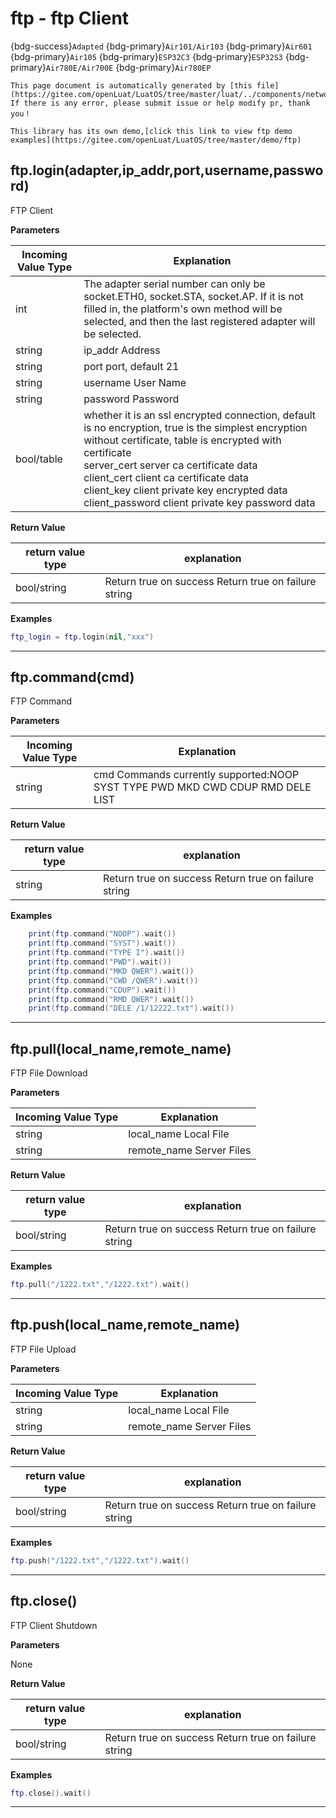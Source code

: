 # ftp - ftp Client

{bdg-success}`Adapted` {bdg-primary}`Air101/Air103` {bdg-primary}`Air601` {bdg-primary}`Air105` {bdg-primary}`ESP32C3` {bdg-primary}`ESP32S3` {bdg-primary}`Air780E/Air700E` {bdg-primary}`Air780EP`

```{note}
This page document is automatically generated by [this file](https://gitee.com/openLuat/LuatOS/tree/master/luat/../components/network/libftp/luat_lib_ftp.c). If there is any error, please submit issue or help modify pr, thank you！
```

```{tip}
This library has its own demo,[click this link to view ftp demo examples](https://gitee.com/openLuat/LuatOS/tree/master/demo/ftp)
```

## ftp.login(adapter,ip_addr,port,username,password)



FTP Client

**Parameters**

|Incoming Value Type | Explanation|
|-|-|
|int|The adapter serial number can only be socket.ETH0, socket.STA, socket.AP. If it is not filled in, the platform's own method will be selected, and then the last registered adapter will be selected.|
|string|ip_addr Address|
|string|port port, default 21|
|string|username User Name|
|string|password Password|
|bool/table|whether it is an ssl encrypted connection, default is no encryption, true is the simplest encryption without certificate, table is encrypted with certificate <br>server_cert server ca certificate data <br>client_cert client ca certificate data <br>client_key client private key encrypted data <br>client_password client private key password data|

**Return Value**

|return value type | explanation|
|-|-|
|bool/string|Return true on success Return true on failure string|

**Examples**

```lua
ftp_login = ftp.login(nil,"xxx")

```

---

## ftp.command(cmd)



FTP Command

**Parameters**

|Incoming Value Type | Explanation|
|-|-|
|string|cmd Commands currently supported:NOOP SYST TYPE PWD MKD CWD CDUP RMD DELE LIST|

**Return Value**

|return value type | explanation|
|-|-|
|string|Return true on success Return true on failure string|

**Examples**

```lua
    print(ftp.command("NOOP").wait())
    print(ftp.command("SYST").wait())
    print(ftp.command("TYPE I").wait())
    print(ftp.command("PWD").wait())
    print(ftp.command("MKD QWER").wait())
    print(ftp.command("CWD /QWER").wait())
    print(ftp.command("CDUP").wait())
    print(ftp.command("RMD QWER").wait())
	print(ftp.command("DELE /1/12222.txt").wait())

```

---

## ftp.pull(local_name,remote_name)



FTP File Download

**Parameters**

|Incoming Value Type | Explanation|
|-|-|
|string|local_name Local File|
|string|remote_name Server Files|

**Return Value**

|return value type | explanation|
|-|-|
|bool/string|Return true on success Return true on failure string|

**Examples**

```lua
ftp.pull("/1222.txt","/1222.txt").wait()

```

---

## ftp.push(local_name,remote_name)



FTP File Upload

**Parameters**

|Incoming Value Type | Explanation|
|-|-|
|string|local_name Local File|
|string|remote_name Server Files|

**Return Value**

|return value type | explanation|
|-|-|
|bool/string|Return true on success Return true on failure string|

**Examples**

```lua
ftp.push("/1222.txt","/1222.txt").wait()

```

---

## ftp.close()



FTP Client Shutdown

**Parameters**

None

**Return Value**

|return value type | explanation|
|-|-|
|bool/string|Return true on success Return true on failure string|

**Examples**

```lua
ftp.close().wait()

```

---

